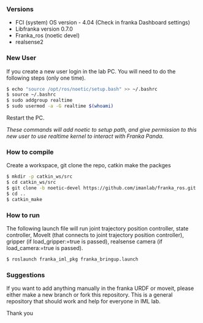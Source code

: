 ### Versions 

- FCI (system) OS version - 4.04 (Check in franka Dashboard settings) 
- Libfranka version 0.7.0 
- Franka_ros (noetic devel) 
- realsense2 


### New User
If you create a new user login in the lab PC. You will need to do the following steps (only one time). 

```bash
$ echo "source /opt/ros/noetic/setup.bash" >> ~/.bashrc
$ source ~/.bashrc
$ sudo addgroup realtime
$ sudo usermod -a -G realtime $(whoami)
```

Restart the PC. 

*These commands will add noetic to setup path, and give permission to this new user to use realtime kernel to interact with Franka Panda.*

### How to compile 

Create a workspace, git clone the repo, catkin make the packges

```bash
$ mkdir -p catkin_ws/src
$ cd catkin_ws/src 
$ git clone -b noetic-devel https://github.com/imanlab/franka_ros.git
$ cd ..
$ catkin_make 
```

### How to run 

The following launch file will run joint trajectory position controller, state controller, MoveIt (that connects to joint trajectory position controller), gripper (if load_gripper:=true is passed), realsense camera (if load_camera:=true is passed). 

```bash
$ roslaunch franka_iml_pkg franka_bringup.launch
```

### Suggestions

If you want to add anything manually in the franka URDF or moveit, please either make a new branch or fork this repository. 
This is a general repository that should work and help for everyone in IML lab. 

Thank you 






